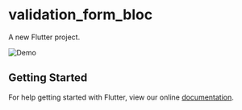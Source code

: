 # validation_form_bloc

A new Flutter project.

![Demo](https://image.ibb.co/dmtKCJ/ezgif_com_video_to_gif.gif)

## Getting Started

For help getting started with Flutter, view our online
[documentation](https://flutter.io/).
